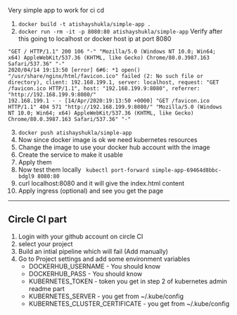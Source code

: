 Very simple app to work for ci cd

1. ```docker build -t atishayshukla/simple-app .```
2. ```docker run -rm -it -p 8080:80 atishayshukla/simple-app```
Verify after this going to localhost or docker host ip at port 8080
```
"GET / HTTP/1.1" 200 106 "-" "Mozilla/5.0 (Windows NT 10.0; Win64; x64) AppleWebKit/537.36 (KHTML, like Gecko) Chrome/80.0.3987.163 Safari/537.36" "-"
2020/04/14 19:13:50 [error] 6#6: *1 open() "/usr/share/nginx/html/favicon.ico" failed (2: No such file or directory), client: 192.168.199.1, server: localhost, request: "GET /favicon.ico HTTP/1.1", host: "192.168.199.9:8080", referrer: "http://192.168.199.9:8080/"
192.168.199.1 - - [14/Apr/2020:19:13:50 +0000] "GET /favicon.ico HTTP/1.1" 404 571 "http://192.168.199.9:8080/" "Mozilla/5.0 (Windows NT 10.0; Win64; x64) AppleWebKit/537.36 (KHTML, like Gecko) Chrome/80.0.3987.163 Safari/537.36" "-"
```
3. ```docker push atishayshukla/simple-app```
4. Now since docker image is ok we need kubernetes resources
5. Change the image to use your docker hub account with the image
6. Create the service to make it usable
7. Apply them
8. Now test them locally 
``` kubectl port-forward simple-app-69464d8bbc-bdgl9 8080:80```
9. curl localhost:8080 and it will give the index.html content
10. Apply ingress (optional) and see you get the page
---------------------------------------------------------------------
## Circle CI part
1. Login with your github account on circle CI
2. select your project
3. Build an intial pipeline which will fail (Add manually)
4. Go to Project settings and add some environment variables
    - DOCKERHUB_USERNAME - You should know
    - DOCKERHUB_PASS - You should know
    - KUBERNETES_TOKEN - token you get in step 2 of kubernetes admin readme part
    - KUBERNETES_SERVER - you get from ~/.kube/config
    - KUBERNETES_CLUSTER_CERTIFICATE - you get from ~/.kube/config
